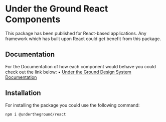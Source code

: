 # Under the Ground React Components

This package has been published for React-based applications.
Any framework which has built upon React could get benefit from this package.

## Documentation

For the Documentation of how each component would behave you could check out the link below:
▪️ [Under the Ground Design System Documentation](https://undertheground.wishwork.org)

## Installation

For installing the package you could use the following command:

```
npm i @undertheground/react
```
